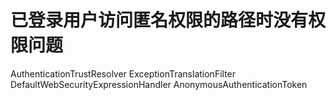 # 已登录用户访问匿名权限的路径时没有权限问题


AuthenticationTrustResolver
ExceptionTranslationFilter
DefaultWebSecurityExpressionHandler
AnonymousAuthenticationToken